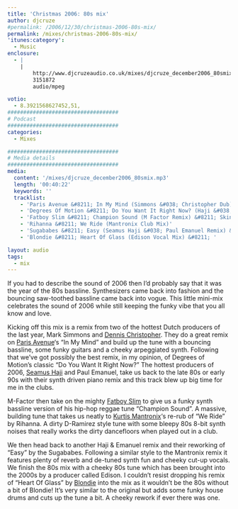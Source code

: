 ```yaml
---
title: 'Christmas 2006: 80s mix'
author: djcruze
#permalink: /2006/12/30/christmas-2006-80s-mix/
permalink: /mixes/christmas-2006-80s-mix/
'itunes:category':
  - Music
enclosure:
  - |
    |
        http://www.djcruzeaudio.co.uk/mixes/djcruze_december2006_80smix.mp3
        3151872
        audio/mpeg

votio:
  - 8.3921568627452,51,
###################################
# Podcast
###################################
categories:
  - Mixes

###################################
# Media details
###################################
media:
  content: '/mixes/djcruze_december2006_80smix.mp3'
  length: '00:40:22'
  keywords: ''
  tracklist:
    - 'Paris Avenue &#8211; In My Mind (Simmons &#038; Christopher Dub) &#8211; '
    - 'Degrees Of Motion &#8211; Do You Want It Right Now? (Haji &#038; Emanuel Remix) &#8211; '
    - 'Fatboy Slim &#8211; Champion Sound (M Factor Remix) &#8211; Skint Recordings'
    - 'Rihanna &#8211; We Ride (Mantronix Club Mix)'
    - 'Sugababes &#8211; Easy (Seamus Haji &#038; Paul Emanuel Remix) &#8211; '
    - 'Blondie &#8211; Heart Of Glass (Edison Vocal Mix) &#8211; '

layout: audio
tags:
  - mix
---
```


If you had to describe the sound of 2006 then I&#8217;d probably say that it was the year of the 80s bassline. Synthesizers came back into fashion and the bouncing saw-toothed bassline came back into vogue. This little mini-mix celebrates the sound of 2006 while still keeping the funky vibe that you all know and love.

Kicking off this mix is a remix from two of the hottest Dutch producers of the last year, Mark Simmons and [Dennis Christopher][1]. They do a great remix on [Paris Avenue][2]&#8216;s &#8220;In My Mind&#8221; and build up the tune with a bouncing bassline, some funky guitars and a cheeky arpeggiated synth. Following that we&#8217;ve got possibly the best remix, in my opinion, of Degrees of Motion&#8217;s classic &#8220;Do You Want It Right Now?&#8221; The hottest producers of 2006, [Seamus Haji][3] and Paul Emanuel, take us back to the late 80s or early 90s with their synth driven piano remix and this track blew up big time for me in the clubs.

M-Factor then take on the mighty [Fatboy Slim][4] to give us a funky synth bassline version of his hip-hop reggae tune &#8220;Champion Sound&#8221;. A massive, building tune that takes us neatly to [Kurtis Mantronix][5]&#8216;s re-rub of &#8220;We Ride&#8221; by Rihanna. A dirty D-Ramirez style tune with some bleepy 80s 8-bit synth noises that really works the dirty dancefloors when played out in a club.

We then head back to another Haji &#038; Emanuel remix and their reworking of &#8220;Easy&#8221; by the Sugababes. Following a similar style to the Mantronix remix it features plenty of reverb and de-tuned synth fun and cheeky cut-up vocals. We finish the 80s mix with a cheeky 80s tune which has been brought into the 2000s by a producer called Edison. I couldn&#8217;t resist dropping his remix of &#8220;Heart Of Glass&#8221; by [Blondie][6] into the mix as it wouldn&#8217;t be the 80s without a bit of Blondie! It&#8217;s very similar to the original but adds some funky house drums and cuts up the tune a bit. A cheeky rework if ever there was one.

[1]: http://www.dennischristopher.com/
[2]: http://www.parisavenue.be/
[3]: http://www.biglovemusic.co.uk/
[4]: http://www.fatboyslim.net/
[5]: http://www.discogs.com/artist/Mantronix
[6]: http://www.blondie.net/
